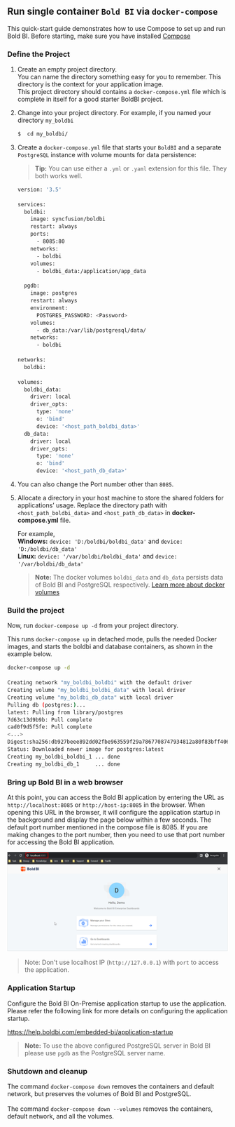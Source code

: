 ## Run single container `Bold BI` via `docker-compose`

 This quick-start guide demonstrates how to use Compose to set up and run Bold BI. Before starting, make sure you have installed [Compose](https://docs.docker.com/compose/install/)

### Define the Project

  1. Create an empty project directory.<br/>
  You can name the directory something easy for you to remember. This directory is the context for your application image.<br/>
  This project directory should contains a `docker-compose.yml` file which is complete in itself for a good starter BoldBI project.
  
  2.  Change into your project directory.
  For example, if you named your directory `my_boldbi`

      ```sh
      $  cd my_boldbi/
      ```

  3. Create a `docker-compose.yml` file that starts your `BoldBI`  and a separate `PostgreSQL` instance with volume mounts for data persistence:
      > **Tip:**
        You can use either a `.yml` or `.yaml` extension for this file. They both works well.

      ```sh
      version: '3.5'

      services:
        boldbi:
          image: syncfusion/boldbi
          restart: always
          ports:
            - 8085:80
          networks:
            - boldbi
          volumes:
            - boldbi_data:/application/app_data
          
        pgdb:
          image: postgres
          restart: always
          environment:
            POSTGRES_PASSWORD: <Password>
          volumes:
            - db_data:/var/lib/postgresql/data/
          networks:
            - boldbi

      networks:
        boldbi:
        
      volumes:
        boldbi_data:
          driver: local
          driver_opts:
            type: 'none'
            o: 'bind'
            device: '<host_path_boldbi_data>'
        db_data:
          driver: local
          driver_opts:
            type: 'none'
            o: 'bind'
            device: '<host_path_db_data>'
      ```
  4. You can also change the Port number other than `8085`.

  6. Allocate a directory in your host machine to store the shared folders for applications’ usage. Replace the directory path with `<host_path_boldbi_data>` and `<host_path_db_data>` in **docker-compose.yml** file.

       For example, <br><b>Windows:</b> `device: 'D:/boldbi/boldbi_data'` and `device: 'D:/boldbi/db_data'` <br><b>Linux:</b> `device: '/var/boldbi/boldbi_data'` and `device: '/var/boldbi/db_data'`

      > **Note:**
      > The docker volumes `boldbi_data` and `db_data` persists data of Bold BI and PostgreSQL respectively. [Learn more about docker volumes](https://docs.docker.com/storage/volumes/)

### Build the project

Now, run `docker-compose up -d` from your project directory.
<br />

This runs `docker-compose up` in detached mode, pulls the needed Docker images, and starts the boldbi and database containers, as shown in the example below.
```sh
docker-compose up -d

Creating network "my_boldbi_boldbi" with the default driver
Creating volume "my_boldbi_boldbi_data" with local driver
Creating volume "my_boldbi_db_data" with local driver
Pulling db (postgres:)...
latest: Pulling from library/postgres
7d63c13d9b9b: Pull complete
cad0f9d5f5fe: Pull complete
<...>
Digest:sha256:db927beee892dd02fbe963559f29a7867708747934812a80f83bff406a0d54fd
Status: Downloaded newer image for postgres:latest
Creating my_boldbi_boldbi_1 ... done
Creating my_boldbi_db_1     ... done
```
### Bring up Bold BI in a web browser

At this point, you can access the Bold BI application by entering the URL as `http://localhost:8085` or `http://host-ip:8085` in the browser. When opening this URL in the browser, it will configure the application startup in the background and display the page below within a few seconds. The default port number mentioned in the compose file is 8085. If you are making changes to the port number, then you need to use that port number for accessing the Bold BI application.
   
   ![docker-compose-startup](images/docker-startup.png)

   > Note: Don't use localhost IP (`http://127.0.0.1`) with `port` to access the application.
### Application Startup

Configure the Bold BI On-Premise application startup to use the application. Please refer the following link for more details on configuring the application startup.

https://help.boldbi.com/embedded-bi/application-startup

> **Note:**
> To use the above configured PostgreSQL server in Bold BI please use `pgdb` as the PostgreSQL server name.

### Shutdown and cleanup

The command `docker-compose down` removes the containers and default network, but preserves the volumes of Bold BI and PostgreSQL. <br /><br />
The command `docker-compose down --volumes` removes the containers, default network, and all the volumes.

